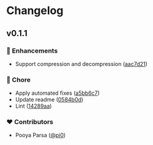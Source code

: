 # Changelog

## v0.1.1

### 🚀 Enhancements

- Support compression and decompression ([aac7d21](https://github.com/unjs/nanotar/commit/aac7d21))

### 🏡 Chore

- Apply automated fixes ([a5bb6c7](https://github.com/unjs/nanotar/commit/a5bb6c7))
- Update readme ([0584b0d](https://github.com/unjs/nanotar/commit/0584b0d))
- Lint ([14289aa](https://github.com/unjs/nanotar/commit/14289aa))

### ❤️ Contributors

- Pooya Parsa ([@pi0](http://github.com/pi0))
